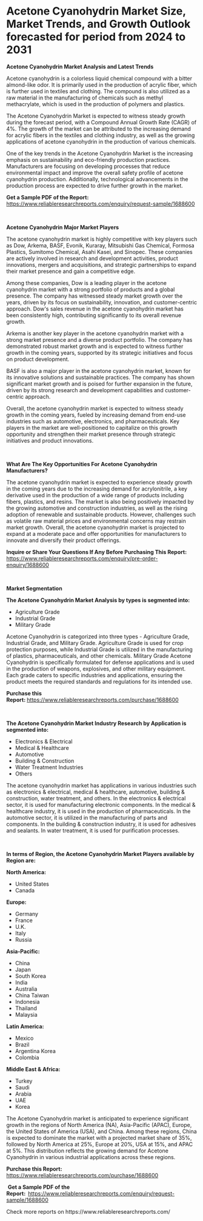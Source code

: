 <p><h1>Acetone Cyanohydrin Market Size, Market Trends, and Growth Outlook forecasted for period from 2024 to 2031</h1></p><p><strong>Acetone Cyanohydrin Market Analysis and Latest Trends</strong></p>
<p><p>Acetone cyanohydrin is a colorless liquid chemical compound with a bitter almond-like odor. It is primarily used in the production of acrylic fiber, which is further used in textiles and clothing. The compound is also utilized as a raw material in the manufacturing of chemicals such as methyl methacrylate, which is used in the production of polymers and plastics.</p><p>The Acetone Cyanohydrin Market is expected to witness steady growth during the forecast period, with a Compound Annual Growth Rate (CAGR) of 4%. The growth of the market can be attributed to the increasing demand for acrylic fibers in the textiles and clothing industry, as well as the growing applications of acetone cyanohydrin in the production of various chemicals.</p><p>One of the key trends in the Acetone Cyanohydrin Market is the increasing emphasis on sustainability and eco-friendly production practices. Manufacturers are focusing on developing processes that reduce environmental impact and improve the overall safety profile of acetone cyanohydrin production. Additionally, technological advancements in the production process are expected to drive further growth in the market.</p></p>
<p><strong>Get a Sample PDF of the Report:&nbsp;</strong> <a href="https://www.reliableresearchreports.com/enquiry/request-sample/1688600">https://www.reliableresearchreports.com/enquiry/request-sample/1688600</a></p>
<p>&nbsp;</p>
<p><strong>Acetone Cyanohydrin Major Market Players</strong></p>
<p><p>The acetone cyanohydrin market is highly competitive with key players such as Dow, Arkema, BASF, Evonik, Kuraray, Mitsubishi Gas Chemical, Formosa Plastics, Sumitomo Chemical, Asahi Kasei, and Sinopec. These companies are actively involved in research and development activities, product innovations, mergers and acquisitions, and strategic partnerships to expand their market presence and gain a competitive edge.</p><p>Among these companies, Dow is a leading player in the acetone cyanohydrin market with a strong portfolio of products and a global presence. The company has witnessed steady market growth over the years, driven by its focus on sustainability, innovation, and customer-centric approach. Dow's sales revenue in the acetone cyanohydrin market has been consistently high, contributing significantly to its overall revenue growth.</p><p>Arkema is another key player in the acetone cyanohydrin market with a strong market presence and a diverse product portfolio. The company has demonstrated robust market growth and is expected to witness further growth in the coming years, supported by its strategic initiatives and focus on product development.</p><p>BASF is also a major player in the acetone cyanohydrin market, known for its innovative solutions and sustainable practices. The company has shown significant market growth and is poised for further expansion in the future, driven by its strong research and development capabilities and customer-centric approach.</p><p>Overall, the acetone cyanohydrin market is expected to witness steady growth in the coming years, fueled by increasing demand from end-use industries such as automotive, electronics, and pharmaceuticals. Key players in the market are well-positioned to capitalize on this growth opportunity and strengthen their market presence through strategic initiatives and product innovations.</p></p>
<p>&nbsp;</p>
<p><strong>What Are The Key Opportunities For Acetone Cyanohydrin Manufacturers?</strong></p>
<p><p>The acetone cyanohydrin market is expected to experience steady growth in the coming years due to the increasing demand for acrylonitrile, a key derivative used in the production of a wide range of products including fibers, plastics, and resins. The market is also being positively impacted by the growing automotive and construction industries, as well as the rising adoption of renewable and sustainable products. However, challenges such as volatile raw material prices and environmental concerns may restrain market growth. Overall, the acetone cyanohydrin market is projected to expand at a moderate pace and offer opportunities for manufacturers to innovate and diversify their product offerings.</p></p>
<p><strong>Inquire or Share Your Questions If Any Before Purchasing This Report:</strong> <a href="https://www.reliableresearchreports.com/enquiry/pre-order-enquiry/1688600">https://www.reliableresearchreports.com/enquiry/pre-order-enquiry/1688600</a></p>
<p>&nbsp;</p>
<p><strong>Market Segmentation</strong></p>
<p><strong>The Acetone Cyanohydrin Market Analysis by types is segmented into:</strong></p>
<p><ul><li>Agriculture Grade</li><li>Industrial Grade</li><li>Military Grade</li></ul></p>
<p><p>Acetone Cyanohydrin is categorized into three types - Agriculture Grade, Industrial Grade, and Military Grade. Agriculture Grade is used for crop protection purposes, while Industrial Grade is utilized in the manufacturing of plastics, pharmaceuticals, and other chemicals. Military Grade Acetone Cyanohydrin is specifically formulated for defense applications and is used in the production of weapons, explosives, and other military equipment. Each grade caters to specific industries and applications, ensuring the product meets the required standards and regulations for its intended use.</p></p>
<p><strong>Purchase this Report:&nbsp;</strong><a href="https://www.reliableresearchreports.com/purchase/1688600">https://www.reliableresearchreports.com/purchase/1688600</a></p>
<p>&nbsp;</p>
<p><strong>The Acetone Cyanohydrin Market Industry Research by Application is segmented into:</strong></p>
<p><ul><li>Electronics & Electrical</li><li>Medical & Healthcare</li><li>Automotive</li><li>Building & Construction</li><li>Water Treatment Industries</li><li>Others</li></ul></p>
<p><p>The acetone cyanohydrin market has applications in various industries such as electronics & electrical, medical & healthcare, automotive, building & construction, water treatment, and others. In the electronics & electrical sector, it is used for manufacturing electronic components. In the medical & healthcare industry, it is used in the production of pharmaceuticals. In the automotive sector, it is utilized in the manufacturing of parts and components. In the building & construction industry, it is used for adhesives and sealants. In water treatment, it is used for purification processes.</p></p>
<p>&nbsp;</p>
<p><strong>In terms of Region, the Acetone Cyanohydrin Market Players available by Region are:</strong></p>
<p>
    <p> <strong> North America: </strong>
        <ul>
            <li>United States</li>
            <li>Canada</li>
        </ul>
        </p> 
    <p> <strong> Europe: </strong>
        <ul>
            <li>Germany</li>
            <li>France</li>
            <li>U.K.</li>
            <li>Italy</li>
            <li>Russia</li>
        </ul>
        </p> 
    <p> <strong> Asia-Pacific: </strong>
        <ul>
            <li>China</li>
            <li>Japan</li>
            <li>South Korea</li>
            <li>India</li>
            <li>Australia</li>
            <li>China Taiwan</li>
            <li>Indonesia</li>
            <li>Thailand</li>
            <li>Malaysia</li>
        </ul>
        </p> 
    <p> <strong> Latin America: </strong>
        <ul>
            <li>Mexico</li>
            <li>Brazil</li>
            <li>Argentina Korea</li>
            <li>Colombia</li>
        </ul>
        </p> 
    <p> <strong> Middle East & Africa: </strong>
        <ul>
            <li>Turkey</li>
            <li>Saudi</li>
            <li>Arabia</li>
            <li>UAE</li>
            <li>Korea</li>
        </ul>
    </p>
    </p>
<p><p>The Acetone Cyanohydrin market is anticipated to experience significant growth in the regions of North America (NA), Asia-Pacific (APAC), Europe, the United States of America (USA), and China. Among these regions, China is expected to dominate the market with a projected market share of 35%, followed by North America at 25%, Europe at 20%, USA at 15%, and APAC at 5%. This distribution reflects the growing demand for Acetone Cyanohydrin in various industrial applications across these regions.</p></p>
<p><strong>Purchase this Report: </strong><a href="https://www.reliableresearchreports.com/purchase/1688600">https://www.reliableresearchreports.com/purchase/1688600</a></p>
<p>&nbsp;<strong>Get a Sample PDF of the Report:&nbsp;&nbsp;</strong><a href="https://www.reliableresearchreports.com/enquiry/request-sample/1688600">https://www.reliableresearchreports.com/enquiry/request-sample/1688600</a></p>
<p><strong></strong></p>
<p>Check more reports on https://www.reliableresearchreports.com/</p>